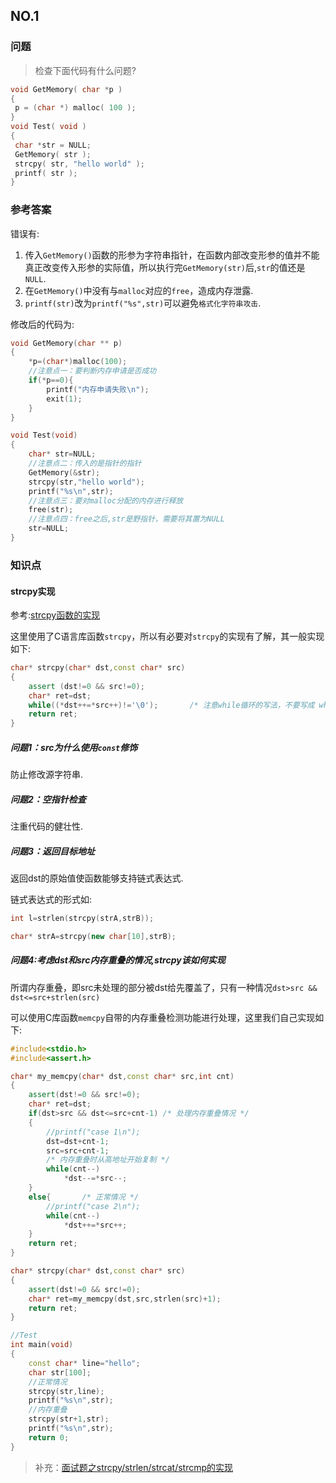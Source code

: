 ## NO.1

### 问题

> 检查下面代码有什么问题?

```cpp
void GetMemory( char *p )
{
 p = (char *) malloc( 100 );
}
void Test( void )
{
 char *str = NULL;
 GetMemory( str );
 strcpy( str, "hello world" );
 printf( str );
}
```

### 参考答案

错误有:

1. 传入`GetMemory()`函数的形参为字符串指针，在函数内部改变形参的值并不能真正改变传入形参的实际值，所以执行完`GetMemory(str)`后,`str`的值还是`NULL`.
2. 在`GetMemory()`中没有与`malloc`对应的`free`，造成内存泄露.
3. `printf(str)`改为`printf("%s",str)`可以避免`格式化字符串攻击`.

修改后的代码为:

```cpp
void GetMemory(char ** p)
{
    *p=(char*)malloc(100);
    //注意点一：要判断内存申请是否成功
    if(*p==0){
        printf("内存申请失败\n");
        exit(1);
    }
}

void Test(void)
{
    char* str=NULL;
    //注意点二：传入的是指针的指针
    GetMemory(&str);
    strcpy(str,"hello world");
    printf("%s\n",str);
    //注意点三：要对malloc分配的内存进行释放
    free(str);
    //注意点四：free之后,str是野指针，需要将其置为NULL
    str=NULL;
}
```

### 知识点

#### strcpy实现

参考:[strcpy函数的实现](https://www.cnblogs.com/chenyg32/p/3739564.html)

这里使用了C语言库函数`strcpy`，所以有必要对`strcpy`的实现有了解，其一般实现如下:

```cpp
char* strcpy(char* dst,const char* src)
{
    assert (dst!=0 && src!=0);
    char* ret=dst;
    while((*dst++=*src++)!='\0');       /* 注意while循环的写法，不要写成 while(*src!='\0) *dst++=*src++; */
    return ret;
}
```

##### 问题1：src为什么使用`const`修饰

防止修改源字符串.

##### 问题2：空指针检查

注重代码的健壮性.

##### 问题3：返回目标地址

返回dst的原始值使函数能够支持链式表达式.

链式表达式的形式如:

```cpp
int l=strlen(strcpy(strA,strB));

char* strA=strcpy(new char[10],strB);
```

##### 问题4:考虑dst和src内存重叠的情况,strcpy该如何实现

所谓内存重叠，即src未处理的部分被dst给先覆盖了，只有一种情况`dst>src && dst<=src+strlen(src)`

可以使用C库函数`memcpy`自带的内存重叠检测功能进行处理，这里我们自己实现如下:

```cpp
#include<stdio.h>
#include<assert.h>

char* my_memcpy(char* dst,const char* src,int cnt)
{
    assert(dst!=0 && src!=0);
    char* ret=dst;
    if(dst>src && dst<=src+cnt-1) /* 处理内存重叠情况 */
    {
        //printf("case 1\n");
        dst=dst+cnt-1;
        src=src+cnt-1;
        /* 内存重叠时从高地址开始复制 */
        while(cnt--)
            *dst--=*src--;
    }
    else{       /* 正常情况 */
        //printf("case 2\n");
        while(cnt--)
            *dst++=*src++;
    }
    return ret;
}

char* strcpy(char* dst,const char* src)
{
    assert(dst!=0 && src!=0);
    char* ret=my_memcpy(dst,src,strlen(src)+1);
    return ret;
}

//Test
int main(void)
{
    const char* line="hello";
    char str[100];
    //正常情况
    strcpy(str,line);
    printf("%s\n",str);
    //内存重叠
    strcpy(str+1,str);
    printf("%s\n",str);
    return 0;
}
```

> 补充：[面试题之strcpy/strlen/strcat/strcmp的实现](https://songlee24.github.io/2015/03/15/string-operating-function/)

